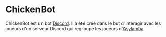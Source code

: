 # ChickenBot

ChickenBot est un bot [Discord](https://discordapp.com/). Il a été créé dans le but d'interagir avec les joueurs d'un serveur Discord qui regroupe les joueurs d'[Asylamba](http://asylamba.com).
